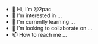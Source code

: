 - 👋 Hi, I’m @2pac
- 👀 I’m interested in ...
- 🌱 I’m currently learning ...
- 💞️ I’m looking to collaborate on ...
- 📫 How to reach me ...

<!---
babluIsNotBodmash/babluIsNotBodmash is a ✨ special ✨ repository because its `README.md` (this file) appears on your GitHub profile.
You can click the Preview link to take a look at your changes.
--->
